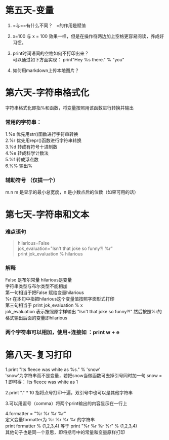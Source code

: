 # 第五天-变量
1. =与==有什么不同？  
   =的作用是赋值  
   
2. x=100 与 x = 100 效果一样，但是在操作符两边加上空格更容易阅读，养成好习惯。  
3. print时词语间的空格如何不打印出来？  
可以通过如下方面实现： print"Hey %s there." % "you"  
4. 如何用markdown上传本地图片？


# 第六天-字符串格式化
 字符串格式化即指%和函数，将变量按照用该函数进行转换并输出
### 常用的字符串：  
 1.%s 优先用str()函数进行字符串转换  
 2.%r	优先用repr()函数进行字符串转换  
 3.%d	转成有符号十进制数  
 4.%e 转成科学计数法  
 5.%f 转成浮点数  
 6.%% 输出%  
### 辅助符号 （仅提一个）  
 m.n	m 是显示的最小总宽度，n 是小数点后的位数（如果可用的话）
 
 # 第七天-字符串和文本
 ### 难点语句  
>hilarious=False  
jok_evaluation="Isn't that joke so funny?! %r"  
print jok_evaluation % hilarious  
### 解释  
False 是布尔常量  hilarious是变量  
字符串类型与布尔类型不能相加  
第一句相当于把False 赋给变量hilarious  
%r 在本句中指把hilarious这个变量值按照字面形式打印  
第三句相当于 print jok_evaluation % x   
jok_evaluation 表示按照原字样输出 "Isn't that joke so funny?!" 然后按照%r的格式输出后面的变量即hilarious
### 两个字符串可以相加，使用+连接如 ：print w + e


# 第八天-复习打印

 1.print "Its fleece was white as %s." % 'snow'  
 'snow'为字符串而不是变量，若把snow当做函数可去掉引号同时加一句 snow = 1 即可得：
 Its fleece was white as 1   
 
 2.print "." * 10 指将点号打印十遍，双引号中也可以是其他字符串   
 
 3.可以用逗号（comma）将两个print输出的内容显示在一行上

4.formatter = "%r %r %r %r"  
定义变量formatter为 %r %r %r %r  的字符串   
print formatter % (1,2,3,4)  等于  print "%r %r %r %r" % (1,2,3,4)   
其他句子也是同一个意思，即将括号中的常量和变量原样打印  
